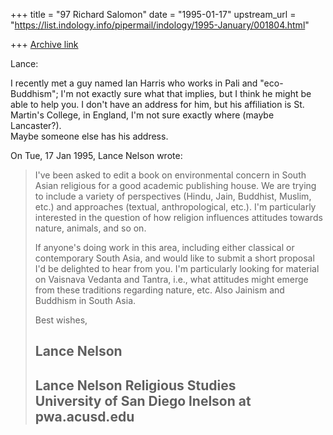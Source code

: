 +++
title = "97 Richard Salomon"
date = "1995-01-17"
upstream_url = "https://list.indology.info/pipermail/indology/1995-January/001804.html"

+++
[Archive link](https://list.indology.info/pipermail/indology/1995-January/001804.html)

Lance:

I recently met a guy named Ian Harris who works in Pali and 
"eco-Buddhism"; 
I'm not exactly sure what that implies, but I think he might be able to help 
you.  I don't have an address for him, but his affiliation is St. Martin's 
College, in England, I'm not sure exactly where (maybe Lancaster?).  
Maybe someone else has his address.

On Tue, 17 Jan 1995, Lance Nelson wrote:

> 
> I've been asked to edit a book on environmental concern in South Asian
> religious for a good academic publishing house.  We are
> trying to include a variety of perspectives (Hindu, Jain, Buddhist,
> Muslim, etc.) and approaches (textual, anthropological, etc.).  I'm
> particularly interested in the question of how religion influences
> attitudes towards nature, animals, and so on. 
> 
> If anyone's doing work in this area, including either classical or 
> contemporary South Asia, and would like to submit a short proposal 
> I'd be delighted to hear from you.  I'm particularly looking for 
> material on Vaisnava Vedanta and Tantra, i.e., what attitudes might 
> emerge from these traditions regarding nature, etc.  Also Jainism and 
> Buddhism in South Asia.
> 
> Best wishes,
> 
> Lance Nelson
> ---------------------------
> Lance Nelson
> Religious Studies    
> University of San Diego
> lnelson at pwa.acusd.edu
> ---------------------------
> 
> 
>  
> 





